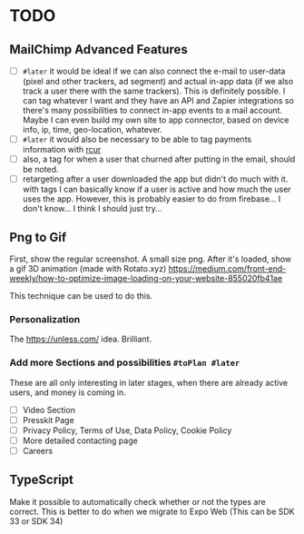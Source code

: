# TODO

## MailChimp Advanced Features

- [ ] `#later` it would be ideal if we can also connect the e-mail to user-data (pixel and other trackers, ad segment) and actual in-app data (if we also track a user there with the same trackers). This is definitely possible. I can tag whatever I want and they have an API and Zapier integrations so there's many possibilities to connect in-app events to a mail account. Maybe I can even build my own site to app connector, based on device info, ip, time, geo-location, whatever.
- [ ] `#later` it would also be necessary to be able to tag payments information with [rcur](https://rcur.nl)
- [ ] also, a tag for when a user that churned after putting in the email, should be noted.
- [ ] retargeting after a user downloaded the app but didn't do much with it. with tags I can basically know if a user is active and how much the user uses the app. However, this is probably easier to do from firebase... I don't know... I think I should just try...

## Png to Gif

First, show the regular screenshot. A small size png.
After it's loaded, show a gif 3D animation (made with Rotato.xyz)
https://medium.com/front-end-weekly/how-to-optimize-image-loading-on-your-website-855020fb41ae

This technique can be used to do this.

### Personalization

The https://unless.com/ idea. Brilliant.

### Add more Sections and possibilities `#toPlan #later`

These are all only interesting in later stages, when there are already active users, and money is coming in.

- [ ] Video Section
- [ ] Presskit Page
- [ ] Privacy Policy, Terms of Use, Data Policy, Cookie Policy
- [ ] More detailed contacting page
- [ ] Careers

## TypeScript

Make it possible to automatically check whether or not the types are correct. This is better to do when we migrate to Expo Web (This can be SDK 33 or SDK 34)
